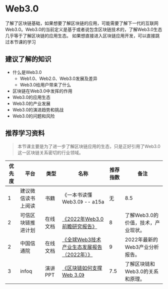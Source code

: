 # Web3.0
了解了区块链基础，如果想要了解区块链的应用，可能需要了解下一代的互联网Web3.0。Web3.0的当前定义是基于或者说包含区块链技术的，了解Web3.0生态几乎等于了解区块链的应用生态。
如果想直接进入区块链应用开发，可以直接跳过本节课的学习

## 建议了解的知识

- 什么是Web3.0
    - Web1.0、Web2.0、Web3.0发展及差异
    - Web3.0给用户带来了什么
- 区块链在Web3.0中发挥的作用
- Web3.0的应用生态
- Web3.0的产业发展
- Web3.0的演进趋势和挑战
- Web3.0的问题和风险

## 推荐学习资料
> 本节课主要是为了进一步了解区块链应用的生态，只是正好引用了Web3.0这一区块链关系密切的行业领域。

| 优先度 | 平台 | 类型 | 名称 | 推荐指数 | 备注 |
| --- | --- | --- | --- | --- | --- |
| 1 | 建议微信读书上阅读 | 书籍 | 《一本书读懂Web3.0》 -- a15a | 无 | 8.5 | Web3.0了解入门书籍。|
| 2 | 可信区块链推进计划 | 在线文档 | [《2022年Web3.0前瞻研究报告》](https://www.01caijing.com/finds/report/details/328015.htm) | 8 | 了解Web3.0的价值，技术，产业现状。|
| 2 | 中国信通院 | 在线文档 | [《全球Web3技术产业生态发展报告（2022年）》](http://www.caict.ac.cn/kxyj/qwfb/bps/202212/t20221221_413175.htm)| 9 | 2022年最新的Web3产业分析报告。|
| 3 | infoq | 演讲PPT | [《区块链如何支撑 Web 3.0》](https://max.book118.com/html/2022/0813/7003153065004153.shtm) | 7.5 | 了解区块链和Web3.0的关系和原理。|
